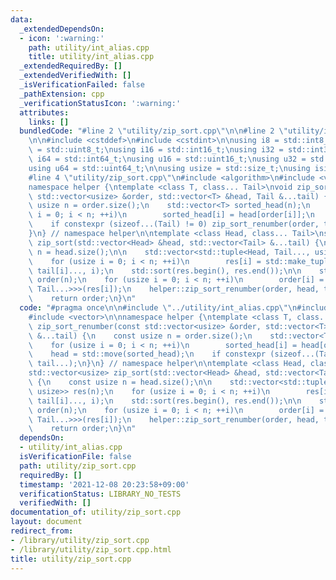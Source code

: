 ```yaml
---
data:
  _extendedDependsOn:
  - icon: ':warning:'
    path: utility/int_alias.cpp
    title: utility/int_alias.cpp
  _extendedRequiredBy: []
  _extendedVerifiedWith: []
  _isVerificationFailed: false
  _pathExtension: cpp
  _verificationStatusIcon: ':warning:'
  attributes:
    links: []
  bundledCode: "#line 2 \"utility/zip_sort.cpp\"\n\n#line 2 \"utility/int_alias.cpp\"\
    \n\n#include <cstddef>\n#include <cstdint>\n\nusing i8 = std::int8_t;\nusing u8\
    \ = std::uint8_t;\nusing i16 = std::int16_t;\nusing i32 = std::int32_t;\nusing\
    \ i64 = std::int64_t;\nusing u16 = std::uint16_t;\nusing u32 = std::uint32_t;\n\
    using u64 = std::uint64_t;\n\nusing usize = std::size_t;\nusing isize = std::ptrdiff_t;\n\
    #line 4 \"utility/zip_sort.cpp\"\n#include <algorithm>\n#include <vector>\n\n\
    namespace helper {\ntemplate <class T, class... Tail>\nvoid zip_sort_renumber(const\
    \ std::vector<usize> &order, std::vector<T> &head, Tail &...tail) {\n    const\
    \ usize n = order.size();\n    std::vector<T> sorted_head(n);\n    for (usize\
    \ i = 0; i < n; ++i)\n        sorted_head[i] = head[order[i]];\n    head = std::move(sorted_head);\n\
    \    if constexpr (sizeof...(Tail) != 0) zip_sort_renumber(order, tail...);\n\
    }\n} // namespace helper\n\ntemplate <class Head, class... Tail>\nstd::vector<usize>\
    \ zip_sort(std::vector<Head> &head, std::vector<Tail> &...tail) {\n    const usize\
    \ n = head.size();\n\n    std::vector<std::tuple<Head, Tail..., usize>> res(n);\n\
    \    for (usize i = 0; i < n; ++i)\n        res[i] = std::make_tuple(head[i],\
    \ tail[i]..., i);\n    std::sort(res.begin(), res.end());\n\n    std::vector<usize>\
    \ order(n);\n    for (usize i = 0; i < n; ++i)\n        order[i] = std::get<std::tuple_size_v<std::tuple<Head,\
    \ Tail...>>>(res[i]);\n    helper::zip_sort_renumber(order, head, tail...);\n\
    \    return order;\n}\n"
  code: "#pragma once\n\n#include \"../utility/int_alias.cpp\"\n#include <algorithm>\n\
    #include <vector>\n\nnamespace helper {\ntemplate <class T, class... Tail>\nvoid\
    \ zip_sort_renumber(const std::vector<usize> &order, std::vector<T> &head, Tail\
    \ &...tail) {\n    const usize n = order.size();\n    std::vector<T> sorted_head(n);\n\
    \    for (usize i = 0; i < n; ++i)\n        sorted_head[i] = head[order[i]];\n\
    \    head = std::move(sorted_head);\n    if constexpr (sizeof...(Tail) != 0) zip_sort_renumber(order,\
    \ tail...);\n}\n} // namespace helper\n\ntemplate <class Head, class... Tail>\n\
    std::vector<usize> zip_sort(std::vector<Head> &head, std::vector<Tail> &...tail)\
    \ {\n    const usize n = head.size();\n\n    std::vector<std::tuple<Head, Tail...,\
    \ usize>> res(n);\n    for (usize i = 0; i < n; ++i)\n        res[i] = std::make_tuple(head[i],\
    \ tail[i]..., i);\n    std::sort(res.begin(), res.end());\n\n    std::vector<usize>\
    \ order(n);\n    for (usize i = 0; i < n; ++i)\n        order[i] = std::get<std::tuple_size_v<std::tuple<Head,\
    \ Tail...>>>(res[i]);\n    helper::zip_sort_renumber(order, head, tail...);\n\
    \    return order;\n}\n"
  dependsOn:
  - utility/int_alias.cpp
  isVerificationFile: false
  path: utility/zip_sort.cpp
  requiredBy: []
  timestamp: '2021-12-08 20:23:58+09:00'
  verificationStatus: LIBRARY_NO_TESTS
  verifiedWith: []
documentation_of: utility/zip_sort.cpp
layout: document
redirect_from:
- /library/utility/zip_sort.cpp
- /library/utility/zip_sort.cpp.html
title: utility/zip_sort.cpp
---
```

